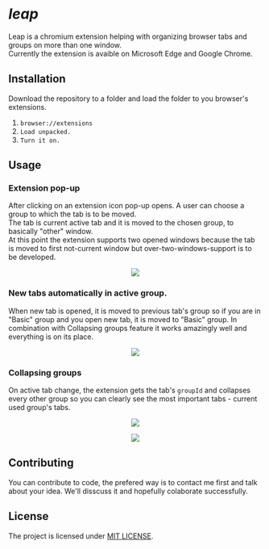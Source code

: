 # *leap*

Leap is a chromium extension helping with organizing browser tabs and groups on more than one window.  
Currently the extension is avaible on Microsoft Edge and Google Chrome.

## Installation

Download the repository to a folder and load the folder to you browser's extensions.  

1. ```browser://extensions```  
2. ```Load unpacked.```  
3. ```Turn it on.```

## Usage

### Extension pop-up  

After clicking on an extension icon pop-up opens. A user can choose a group to which the tab is to be moved.  
The tab is current active tab and it is moved to the chosen group, to basically "other" window.   
At this point the extension supports two opened windows because the tab is moved to first not-current window but over-two-windows-support is to be developed.

<p align="center">
  <img src="https://github.com/IgorBia/leap/blob/README/readMeImages/popup.png?raw=true" />
</p>


### New tabs automatically in active group.

When new tab is opened, it is moved to previous tab's group so if you are in "Basic" group and you open new tab, it is moved to "Basic" group. In combination with Collapsing groups feature it works amazingly well and everything is on its place. 

<p align="center">
  <img src="https://github.com/IgorBia/leap/blob/README/readMeImages/newTab.png?raw=true" />
</p>

### Collapsing groups

On active tab change, the extension gets the tab's ```groupId``` and collapses every other group so you can clearly see the most important tabs - current used group's tabs.

<p align="center">
  <img src="https://github.com/IgorBia/leap/blob/README/readMeImages/screenshot1.png?raw=true" />
</p>

<p align="center">
  <img src="https://github.com/IgorBia/leap/blob/README/readMeImages/screenshot2.png?raw=true" />
</p>

## Contributing

You can contribute to code, the prefered way is to contact me first and talk about your idea. We'll disscuss it and hopefully colaborate successfully.

## License

The project is licensed under [MIT LICENSE](https://en.wikipedia.org/wiki/MIT_License).
